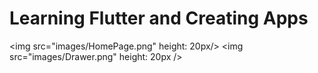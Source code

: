 # Learning Flutter and Creating Apps

<img src="images/HomePage.png" height: 20px/>
<img src="images/Drawer.png" height: 20px />
